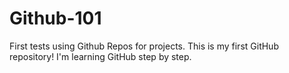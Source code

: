 # Github-101
First tests using Github Repos for projects.
This is my first GitHub repository! I'm learning GitHub step by step.
